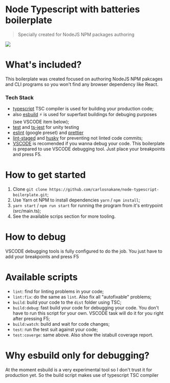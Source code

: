 # Node Typescript with batteries boilerplate
> Specially created for NodeJS NPM packages authoring

![](https://i.giphy.com/media/hSvSPMknCv0Bx6WFsu/giphy.webp)

# What's included?

This boilerplate was created focused on authoring NodeJS NPM pakcages and CLI programs so you won't find any browser dependency like React.

### Tech Stack 
-   [typescript](https://www.typescriptlang.org/) TSC compiler is used for building your production code;
-   also [esbuild](https://esbuild.github.io/) ⚡ is used for superfast buildings for debuging purposes (see VSCODE item below);
-   [test](https://jestjs.io/pt-BR/) and [ts-jest](https://github.com/kulshekhar/ts-jest) for unity testing
-   [eslint](https://www.npmjs.com/package/eslint) (google preset) and [prettier](https://www.npmjs.com/package/prettier)
-   [lint-staged](https://github.com/okonet/lint-staged) and [husky](https://typicode.github.io/husky/) for preventing not linted code commits;
-   [VSCODE](https://code.visualstudio.com/) is recomended if you wanna debug your code. This boilerplate is prepared to use VSCODE debugging tool. Just place your breakpoints and press F5.


# How to get started


1. Clone ``git clone https://github.com/carlosnakane/node-typescript-boilerplate.git``;
1. Use Yarn ot NPM to install dependencies `yarn` / `npm install`;
2. `yarn start` / `npm run start` for running the program from it's entrypoint (src/main.ts);
3. See the available scrips section for more tooling.

# How to debug
VSCODE debugging tools is fully configured to do the job.
You just have to add your breakpoints and press F5

# Available scripts

-   `lint`: find for linting problems in your code;
-   `lint:fix`: do the same as ``lint``. Also fix all "autofixable" problems;
-   `build`: build your code to the ``dist`` folder using TSC;
-   `build:debug`: fast build your code for debugging your code. You don't have to run this script for your own. VSCODE task will do it for you right after pressing F5;
-   `build:watch`: build and wait for code changes;
-   `test`: run the test suit against your code;
-   `test:coverge`: same above. Also show the istabull coverage report.

# Why esbuild only for debugging?
At the moment esbuild is a very experimental tool so I don't trust it for production yet. So the build script makes use of typescript TSC compiler

